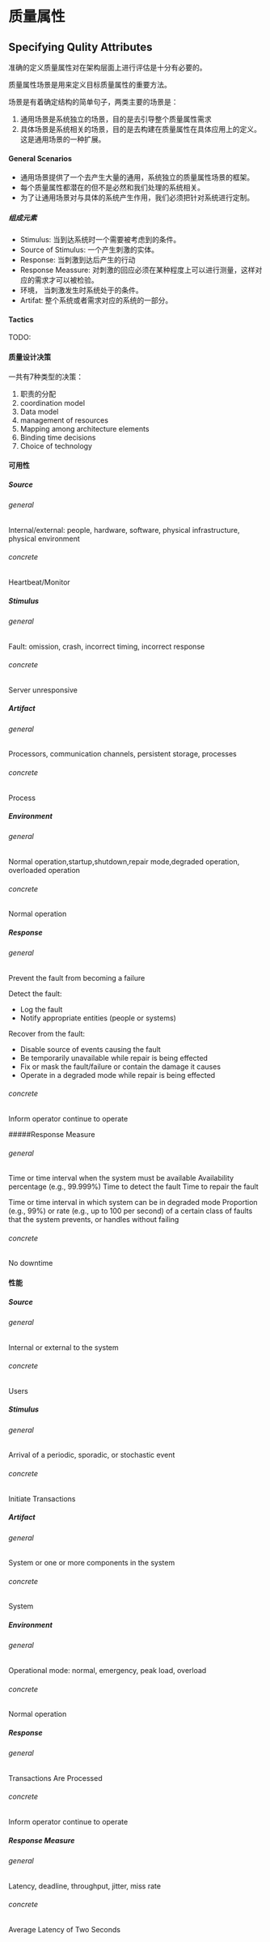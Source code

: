 # 质量属性



## Specifying Qulity Attributes

准确的定义质量属性对在架构层面上进行评估是十分有必要的。

质量属性场景是用来定义目标质量属性的重要方法。

场景是有着确定结构的简单句子，两类主要的场景是：

1.  通用场景是系统独立的场景，目的是去引导整个质量属性需求
2. 具体场景是系统相关的场景，目的是去构建在质量属性在具体应用上的定义。 这是通用场景的一种扩展。



#### General Scenarios

* 通用场景提供了一个去产生大量的通用，系统独立的质量属性场景的框架。
* 每个质量属性都潜在的但不是必然和我们处理的系统相关。
* 为了让通用场景对与具体的系统产生作用，我们必须把针对系统进行定制。

##### 组成元素

* Stimulus:  当到达系统时一个需要被考虑到的条件。
* Source of Stimulus:  一个产生刺激的实体。
* Response:  当刺激到达后产生的行动
* Response Meassure:   对刺激的回应必须在某种程度上可以进行测量，这样对应的需求才可以被检验。
* 环境， 当刺激发生时系统处于的条件。 
* Artifat: 整个系统或者需求对应的系统的一部分。

#### Tactics

TODO: 



#### 质量设计决策

一共有7种类型的决策：

1. 职责的分配
2. coordination model
3. Data model
4. management of resources
5. Mapping among architecture elements
6. Binding time decisions
7. Choice of technology





#### 可用性

##### Source 

###### general 

Internal/external: people, hardware, software, physical infrastructure, physical environment 

###### concrete

Heartbeat/Monitor



##### Stimulus 

###### general 

Fault: omission, crash, incorrect timing, incorrect response 

###### concrete

Server unresponsive



##### Artifact 

###### general

Processors, communication channels, persistent storage, processes 

###### concrete

Process



##### Environment 

###### general 

Normal operation,startup,shutdown,repair mode,degraded operation, overloaded operation 

###### concrete

Normal operation



##### Response 

###### general

Prevent the fault from becoming a failure 

Detect the fault: 

- Log the fault 
- Notify appropriate entities (people or systems) 

Recover from the fault: 

- Disable source of events causing the fault 
- Be temporarily unavailable while repair is being effected 
- Fix or mask the fault/failure or contain the damage it causes 
- Operate in a degraded mode while repair is being effected 



###### concrete

Inform operator continue to operate



#####Response Measure 

###### general

Time or time interval when the system must be available Availability percentage (e.g., 99.999%)
 Time to detect the fault
 Time to repair the fault 

Time or time interval in which system can be in degraded mode Proportion (e.g., 99%) or rate (e.g., up to 100 per second) of a certain class of faults that the system prevents, or handles without failing 

###### concrete

No downtime





#### 性能

##### Source 

###### general 

Internal or external to the system

###### concrete

Users



##### Stimulus 

###### general 

Arrival of a periodic, sporadic, or stochastic event

###### concrete

Initiate Transactions



##### Artifact 

###### general

System or one or more components in the system

###### concrete

System



##### Environment 

###### general 

Operational mode: normal, emergency, peak load, overload

###### concrete

Normal operation



##### Response 

###### general

Transactions Are Processed

###### concrete

Inform operator continue to operate



##### Response Measure 

###### general

Latency, deadline, throughput, jitter, miss rate

###### concrete

Average Latency  of Two  Seconds 



